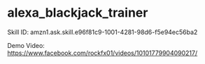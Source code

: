 # alexa_blackjack_trainer

Skill ID: amzn1.ask.skill.e96f81c9-1001-4281-98d6-f5e94ec56ba2

Demo Video: https://www.facebook.com/rockfx01/videos/10101779904090217/
